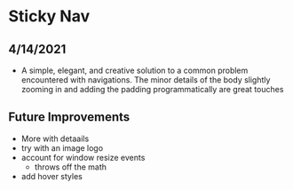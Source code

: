 # Sticky Nav

## 4/14/2021
- A simple, elegant, and creative solution to a common problem encountered with navigations. The minor details of the body slightly zooming in and adding the padding programmatically are great touches

## Future Improvements
- More with detaails
- try with an image logo
- account for window resize events
  - throws off the math
- add hover styles